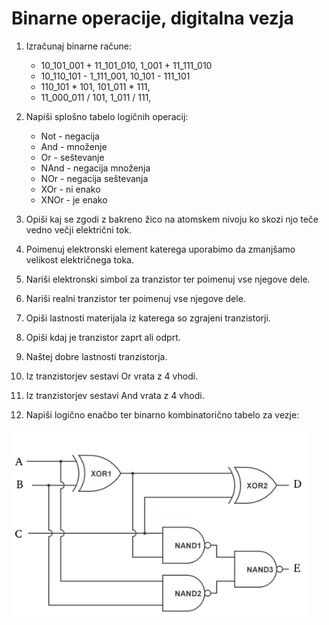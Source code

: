 # Binarne operacije, digitalna vezja

1. Izračunaj binarne račune:
   * 10_101_001 + 11_101_010, 1_001 + 11_111_010
   * 10_110_101 - 1_111_001, 10_101 - 111_101
   * 110_101 * 101, 101_011 * 111, 
   * 11_000_011 / 101, 1_011 / 111, 

1. Napiši splošno tabelo logičnih operacij:
   * Not - negacija
   * And - množenje
   * Or - seštevanje
   * NAnd - negacija množenja
   * NOr - negacija seštevanja
   * XOr - ni enako
   * XNOr - je enako

1. Opiši kaj se zgodi z bakreno žico na atomskem nivoju ko skozi njo teče vedno večji električni tok.
1. Poimenuj elektronski element katerega uporabimo da zmanjšamo velikost električnega toka.
1. Nariši elektronski simbol za tranzistor ter poimenuj vse njegove dele.
1. Nariši realni tranzistor ter poimenuj vse njegove dele.
1. Opiši lastnosti materijala iz katerega so zgrajeni tranzistorji.
1. Opiši kdaj je tranzistor zaprt ali odprt.
1. Naštej dobre lastnosti tranzistorja.
1. Iz tranzistorjev sestavi Or vrata z 4 vhodi.
1. Iz tranzistorjev sestavi And vrata z 4 vhodi.
1. Napiši logično enačbo ter binarno kombinatorično tabelo za vezje:

<img height="300" src="https://github.com/urosjarc/informatika/blob/main/media/neznano_vezje.png">
